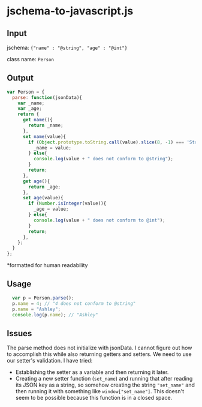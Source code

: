 # jschema-to-javascript.js

## Input

jschema: `{"name" : "@string", "age" : "@int"}`

class name: `Person`

## Output
```javascript
var Person = {
  parse: function(jsonData){
    var _name;
    var _age;
    return {
      get name(){
        return _name;
      },
      set name(value){
        if (Object.prototype.toString.call(value).slice(8, -1) === 'String'){
          _name = value;
        } else{
          console.log(value + " does not conform to @string");
        }
        return;
      },
      get age(){
        return _age;
      },
      set age(value){
        if (Number.isInteger(value)){
          _age = value;
        } else{
          console.log(value + " does not conform to @int");
        }
        return;
      },
    };
  }
};
```
*formatted for human readability

## Usage
```javascript
  var p = Person.parse();
  p.name = 4; // "4 does not conform to @string"
  p.name = "Ashley";
  console.log(p.name); // "Ashley"
```
## Issues
The parse method does not initialize with jsonData. I cannot figure out how to accomplish this while also returning getters and setters. We need to use our setter's validation. I have tried:

- Establishing the setter as a variable and then returning it later. 
- Creating a new setter function (`set_name`) and running that after reading its JSON key as a string, so somehow creating the string `"set_name"` and then running it with something like `window["set_name"]`. This doesn't seem to be possible because this function is in a closed space.